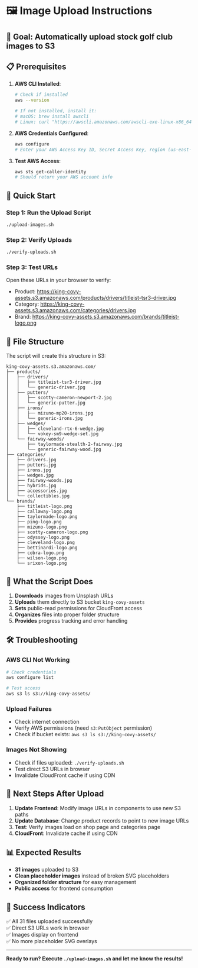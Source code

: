 # 🖼️ Image Upload Instructions

## 🎯 **Goal**: Automatically upload stock golf club images to S3

## 📋 **Prerequisites**

1. **AWS CLI Installed**: 
   ```bash
   # Check if installed
   aws --version
   
   # If not installed, install it:
   # macOS: brew install awscli
   # Linux: curl "https://awscli.amazonaws.com/awscli-exe-linux-x86_64.zip" -o "awscliv2.zip" && unzip awscliv2.zip && sudo ./aws/install
   ```

2. **AWS Credentials Configured**:
   ```bash
   aws configure
   # Enter your AWS Access Key ID, Secret Access Key, region (us-east-1), output format (json)
   ```

3. **Test AWS Access**:
   ```bash
   aws sts get-caller-identity
   # Should return your AWS account info
   ```

## 🚀 **Quick Start**

### **Step 1: Run the Upload Script**
```bash
./upload-images.sh
```

### **Step 2: Verify Uploads**
```bash
./verify-uploads.sh
```

### **Step 3: Test URLs**
Open these URLs in your browser to verify:
- Product: https://king-covy-assets.s3.amazonaws.com/products/drivers/titleist-tsr3-driver.jpg
- Category: https://king-covy-assets.s3.amazonaws.com/categories/drivers.jpg
- Brand: https://king-covy-assets.s3.amazonaws.com/brands/titleist-logo.png

## 📁 **File Structure**

The script will create this structure in S3:

```
king-covy-assets.s3.amazonaws.com/
├── products/
│   ├── drivers/
│   │   ├── titleist-tsr3-driver.jpg
│   │   └── generic-driver.jpg
│   ├── putters/
│   │   ├── scotty-cameron-newport-2.jpg
│   │   └── generic-putter.jpg
│   ├── irons/
│   │   ├── mizuno-mp20-irons.jpg
│   │   └── generic-irons.jpg
│   ├── wedges/
│   │   ├── cleveland-rtx-6-wedge.jpg
│   │   └── vokey-sm9-wedge-set.jpg
│   └── fairway-woods/
│       ├── taylormade-stealth-2-fairway.jpg
│       └── generic-fairway-wood.jpg
├── categories/
│   ├── drivers.jpg
│   ├── putters.jpg
│   ├── irons.jpg
│   ├── wedges.jpg
│   ├── fairway-woods.jpg
│   ├── hybrids.jpg
│   ├── accessories.jpg
│   └── collectibles.jpg
└── brands/
    ├── titleist-logo.png
    ├── callaway-logo.png
    ├── taylormade-logo.png
    ├── ping-logo.png
    ├── mizuno-logo.png
    ├── scotty-cameron-logo.png
    ├── odyssey-logo.png
    ├── cleveland-logo.png
    ├── bettinardi-logo.png
    ├── cobra-logo.png
    ├── wilson-logo.png
    └── srixon-logo.png
```

## 🔧 **What the Script Does**

1. **Downloads** images from Unsplash URLs
2. **Uploads** them directly to S3 bucket `king-covy-assets`
3. **Sets** public-read permissions for CloudFront access
4. **Organizes** files into proper folder structure
5. **Provides** progress tracking and error handling

## 🛠️ **Troubleshooting**

### **AWS CLI Not Working**
```bash
# Check credentials
aws configure list

# Test access
aws s3 ls s3://king-covy-assets/
```

### **Upload Failures**
- Check internet connection
- Verify AWS permissions (need `s3:PutObject` permission)
- Check if bucket exists: `aws s3 ls s3://king-covy-assets/`

### **Images Not Showing**
- Check if files uploaded: `./verify-uploads.sh`
- Test direct S3 URLs in browser
- Invalidate CloudFront cache if using CDN

## 🔄 **Next Steps After Upload**

1. **Update Frontend**: Modify image URLs in components to use new S3 paths
2. **Update Database**: Change product records to point to new image URLs
3. **Test**: Verify images load on shop page and categories page
4. **CloudFront**: Invalidate cache if using CDN

## 📊 **Expected Results**

- **31 images** uploaded to S3
- **Clean placeholder images** instead of broken SVG placeholders
- **Organized folder structure** for easy management
- **Public access** for frontend consumption

## 🎉 **Success Indicators**

✅ All 31 files uploaded successfully  
✅ Direct S3 URLs work in browser  
✅ Images display on frontend  
✅ No more placeholder SVG overlays  

---

**Ready to run? Execute `./upload-images.sh` and let me know the results!**

